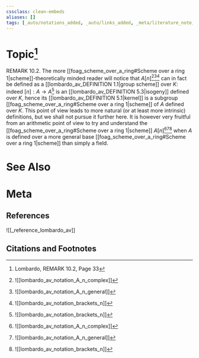 ```yaml
---
cssclass: clean-embeds
aliases: []
tags: [_auto/notations_added, _auto/links_added, _meta/literature_note, _reference/lombardo_av, _meta/TODO/change_title, _meta/remark]
---
```

# Topic[^1]
REMARK 10.2. The more [[foag_scheme_over_a_ring#Scheme over a ring 1|scheme]]-theoretically minded reader will notice that $A[n]$[^2][^3][^4]               can in fact be defined as a [[lombardo_av_DEFINITION 1.1|group scheme]] over $K:$ indeed $[n]: A \rightarrow A$[^4]               is an [[lombardo_av_DEFINITION 5.3|isogeny]] defined over $K$, hence its [[lombardo_av_DEFINITION 5.1|kernel]] is a subgroup [[foag_scheme_over_a_ring#Scheme over a ring 1|scheme]] of $A$ defined over $K .$ This point of view leads to more natural (or at least more intrinsic) definitions, but we shall not pursue it further here. It is however very fruitful from an arithmetic point of view to try and understand the [[foag_scheme_over_a_ring#Scheme over a ring 1|scheme]] $A[n]$[^2][^3][^4]               when $A$ is defined over a more general base [[foag_scheme_over_a_ring#Scheme over a ring 1|scheme]] than simply a field.

# See Also

# Meta
## References
![[_reference_lombardo_av]]

## Citations and Footnotes
[^1]: Lombardo, REMARK 10.2, Page 33
[^2]: ![[lombardo_av_notation_A_n_complex]]
[^3]: ![[lombardo_av_notation_A_n_general]]
[^4]: ![[lombardo_av_notation_brackets_n]]